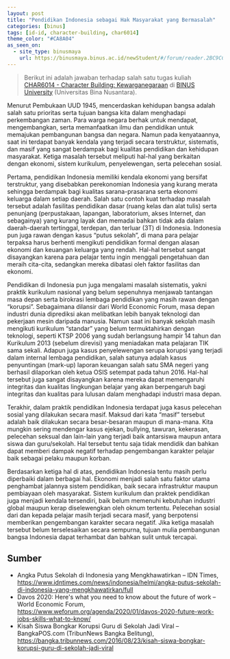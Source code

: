```yaml
---
layout: post
title: "Pendidikan Indonesia sebagai Hak Masyarakat yang Bermasalah"
categories: [binus]
tags: [id-id, character-building, char6014]
theme_color: "#CA8A04"
as_seen_on:
  - site_type: binusmaya
    url: https://binusmaya.binus.ac.id/newStudent/#/forum/reader.2BC9CCD6-A377-481D-BC9C-69DD0A332365?id=1
---
```

> Berikut ini adalah jawaban terhadap salah satu tugas kuliah [CHAR6014 - Character Building: Kewarganegaraan](https://curriculum.binus.ac.id/course/char6014/) di [BINUS University](https://binus.ac.id) (Universitas Bina Nusantara).

Menurut Pembukaan UUD 1945, mencerdaskan kehidupan bangsa adalah salah satu prioritas serta tujuan bangsa kita dalam menghadapi perkembangan zaman. Para warga negara berhak untuk mendapat, mengembangkan, serta memanfaatkan ilmu dan pendidikan untuk memajukan pembangunan bangsa dan negara. Namun pada kenyataannya, saat ini terdapat banyak kendala yang terjadi secara terstruktur, sistematis, dan masif yang sangat berdampak bagi kualitas pendidikan dan kehidupan masyarakat. Ketiga masalah tersebut meliputi hal-hal yang berkaitan dengan ekonomi, sistem kurikulum, penyelewengan, serta pelecehan sosial.

Pertama, pendidikan Indonesia memiliki kendala ekonomi yang bersifat terstruktur, yang disebabkan perekonomian Indonesia yang kurang merata sehingga berdampak bagi kualitas sarana-prasarana serta ekonomi keluarga dalam setiap daerah. Salah satu contoh kuat terhadap masalah tersebut adalah fasilitas pendidikan dasar (ruang kelas dan alat tulis) serta penunjang (perpustakaan, lapangan, laboratorium, akses Internet, dan sebagainya) yang kurang layak dan memadai bahkan tidak ada dalam daerah-daerah tertinggal, terdepan, dan terluar (3T) di Indonesia. Indonesia pun juga rawan dengan kasus “putus sekolah”, di mana para pelajar terpaksa harus berhenti mengikuti pendidikan formal dengan alasan ekonomi dan keuangan keluarga yang rendah. Hal-hal tersebut sangat disayangkan karena para pelajar tentu ingin menggali pengetahuan dan meraih cita-cita, sedangkan mereka dibatasi oleh faktor fasilitas dan ekonomi.

Pendidikan di Indonesia pun juga mengalami masalah sistematis, yakni praktik kurikulum nasional yang belum sepenuhnya menjawab tantangan masa depan serta birokrasi lembaga pendidikan yang masih rawan dengan “korupsi”. Sebagaimana dilansir dari World Economic Forum, masa depan industri dunia diprediksi akan melibatkan lebih banyak teknologi dan pekerjaan mesin daripada manusia. Namun saat ini banyak sekolah masih mengikuti kurikulum “standar” yang belum termuktahirkan dengan teknologi, seperti KTSP 2006 yang sudah berlangsung hampir 14 tahun dan Kurikulum 2013 (sebelum direvisi) yang meniadakan mata pelajaran TIK sama sekali. Adapun juga kasus penyelewengan serupa korupsi yang terjadi dalam internal lembaga pendidikan, salah satunya adalah kasus penyuntingan (mark-up) laporan keuangan salah satu SMA negeri yang berhasil dilaporkan oleh ketua OSIS setempat pada tahun 2016. Hal-hal tersebut juga sangat disayangkan karena mereka dapat memengaruhi integritas dan kualitas lingkungan belajar yang akan berpengaruh bagi integritas dan kualitas para lulusan dalam menghadapi industri masa depan.

Terakhir, dalam praktik pendidikan Indonesia terdapat juga kasus pelecehan sosial yang dilakukan secara masif. Maksud dari kata “masif” tersebut adalah baik dilakukan secara besar-besaran maupun di mana-mana. Kita mungkin sering mendengar kasus ejekan, bullying, tawuran, kekerasan, pelecehan seksual dan lain-lain yang terjadi baik antarsiswa maupun antara siswa dan guru/sekolah. Hal tersebut tentu saja tidak mendidik dan bahkan dapat memberi dampak negatif terhadap pengembangan karakter pelajar baik sebagai pelaku maupun korban.

Berdasarkan ketiga hal di atas, pendidikan Indonesia tentu masih perlu diperbaiki dalam berbagai hal. Ekonomi menjadi salah satu faktor utama penghambat jalannya sistem pendidikan, baik secara infrastruktur maupun pembiayaan oleh masyarakat. Sistem kurikulum dan praktek pendidikan juga menjadi kendala tersendiri, baik belum memenuhi kebutuhan industri global maupun kerap diselewengkan oleh oknum tertentu. Pelecehan sosial dari dan kepada pelajar masih terjadi secara masif, yang berpotensi memberikan pengembangan karakter secara negatif. Jika ketiga masalah tersebut belum terselesaikan secara sempurna, tujuan mulia pembangunan bangsa Indonesia dapat terhambat dan bahkan sulit untuk tercapai.

## Sumber
+ Angka Putus Sekolah di Indonesia yang Mengkhawatirkan – IDN Times, <https://www.idntimes.com/news/indonesia/helmi/angka-putus-sekolah-di-indonesia-yang-mengkhawatirkan/full>
+ Davos 2020: Here's what you need to know about the future of work – World Economic Forum, <https://www.weforum.org/agenda/2020/01/davos-2020-future-work-jobs-skills-what-to-know/>
+ Kisah Siswa Bongkar Korupsi Guru di Sekolah Jadi Viral – BangkaPOS.com (TribunNews Bangka Belitung), <https://bangka.tribunnews.com/2016/08/23/kisah-siswa-bongkar-korupsi-guru-di-sekolah-jadi-viral>
